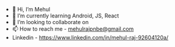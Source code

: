 - 👋 Hi, I’m Mehul 
- 🌱 I’m currently learning Android, JS, React
- 💞️ I’m looking to collaborate on 
- 📫 How to reach me - mehulrajpnbe@gmail.com
- Linkedin   -  https://www.linkedin.com/in/mehul-raj-92604120a/

<!---
mehulrajdev/mehulrajdev is a ✨ special ✨ repository because its `README.md` (this file) appears on your GitHub profile.
You can click the Preview link to take a look at your changes.
--->
